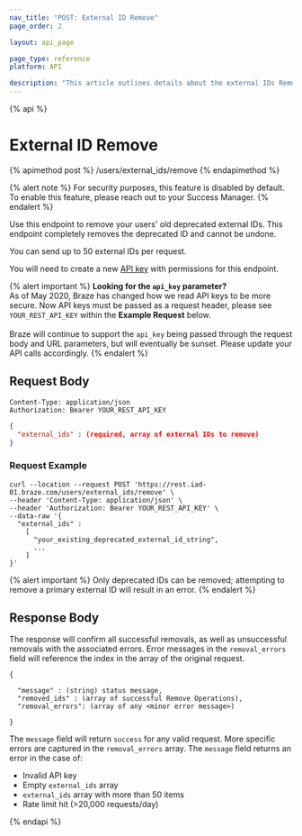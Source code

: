 ```yaml
---
nav_title: "POST: External ID Remove"
page_order: 2

layout: api_page

page_type: reference
platform: API

description: "This article outlines details about the external IDs Remove endpoint."
---
```

{% api %}
# External ID Remove
{% apimethod post %}
/users/external_ids/remove
{% endapimethod %}

{% alert note %}
For security purposes, this feature is disabled by default. To enable this feature, please reach out to your Success Manager.
{% endalert %}

Use this endpoint to remove your users' old deprecated external IDs. This endpoint completely removes the deprecated ID and cannot be undone.

You can send up to 50 external IDs per request.

You will need to create a new [API key]({{site.baseurl}}/api/api_key/) with permissions for this endpoint.

{% alert important %}
__Looking for the `api_key` parameter?__<br>As of May 2020, Braze has changed how we read API keys to be more secure. Now API keys must be passed as a request header, please see `YOUR_REST_API_KEY` within the __Example Request__ below.<br><br>Braze will continue to support the `api_key` being passed through the request body and URL parameters, but will eventually be sunset. Please update your API calls accordingly.
{% endalert %}

## Request Body

```
Content-Type: application/json
Authorization: Bearer YOUR_REST_API_KEY
```

```json
{
  "external_ids" : (required, array of external IDs to remove)
}
```

### Request Example
```
curl --location --request POST 'https://rest.iad-01.braze.com/users/external_ids/remove' \
--header 'Content-Type: application/json' \
--header 'Authorization: Bearer YOUR_REST_API_KEY' \
--data-raw '{
  "external_ids" : 
    [
      "your_existing_deprecated_external_id_string",
      ...
    ]
}'
```
{% alert important %}
Only deprecated IDs can be removed; attempting to remove a primary external ID will result in an error.
{% endalert %}

## Response Body
The response will confirm all successful removals, as well as unsuccessful removals with the associated errors. Error messages in the `removal_errors` field will reference the index in the array of the original request.

```
{

  "message" : (string) status message,
  "removed_ids" : (array of successful Remove Operations),
  "removal_errors": (array of any <minor error message>)

}
```

The `message` field will return `success` for any valid request. More specific errors are captured in the `removal_errors` array. The `message` field returns an error in the case of:
- Invalid API key
- Empty `external_ids` array
- `external_ids` array with more than 50 items
- Rate limit hit (>20,000 requests/day)

{% endapi %}
